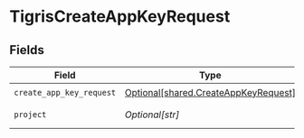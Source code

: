 # TigrisCreateAppKeyRequest


## Fields

| Field                                                                                  | Type                                                                                   | Required                                                                               | Description                                                                            |
| -------------------------------------------------------------------------------------- | -------------------------------------------------------------------------------------- | -------------------------------------------------------------------------------------- | -------------------------------------------------------------------------------------- |
| `create_app_key_request`                                                               | [Optional[shared.CreateAppKeyRequest]](undefined/models/shared/createappkeyrequest.md) | :heavy_check_mark:                                                                     | N/A                                                                                    |
| `project`                                                                              | *Optional[str]*                                                                        | :heavy_check_mark:                                                                     | Project name                                                                           |